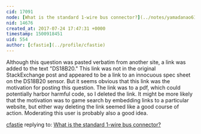 ```yaml
---
cid: 17091
node: [What is the standard 1-wire bus connector?](../notes/yamadanao614/07-24-2017/what-is-the-standard-1-wire-bus-connector)
nid: 14676
created_at: 2017-07-24 17:47:31 +0000
timestamp: 1500918451
uid: 554
author: [cfastie](../profile/cfastie)
---
```


Although this question was pasted verbatim from another site, a link was added to the text "DS18B20." This link was not in the original StackExchange post and appeared to be a link to an innocuous spec sheet on the DS18B20 sensor. But it seems obvious that this link was the motivation for posting this question. The link was to a pdf, which could potentially harbor harmful code, so I deleted the link. It might be more likely that the motivation was to game search by embedding links to a particular website, but either way deleting the link seemed like a good course of action. Moderating this user is probably also a good idea.

[cfastie](../profile/cfastie) replying to: [What is the standard 1-wire bus connector?](../notes/yamadanao614/07-24-2017/what-is-the-standard-1-wire-bus-connector)

